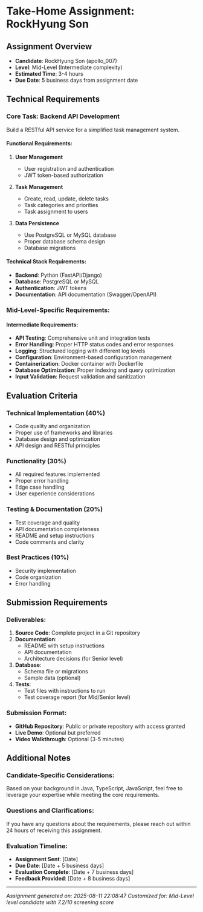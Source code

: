 # Take-Home Assignment: RockHyung Son

## Assignment Overview
- **Candidate**: RockHyung Son (apollo_007)
- **Level**: Mid-Level (Intermediate complexity)
- **Estimated Time**: 3-4 hours
- **Due Date**: 5 business days from assignment date

## Technical Requirements

### Core Task: Backend API Development
Build a RESTful API service for a simplified task management system.

#### Functional Requirements:
1. **User Management**
   - User registration and authentication
   - JWT token-based authorization

2. **Task Management**
   - Create, read, update, delete tasks
   - Task categories and priorities
   - Task assignment to users

3. **Data Persistence**
   - Use PostgreSQL or MySQL database
   - Proper database schema design
   - Database migrations

#### Technical Stack Requirements:
- **Backend**: Python (FastAPI/Django)
- **Database**: PostgreSQL or MySQL
- **Authentication**: JWT tokens
- **Documentation**: API documentation (Swagger/OpenAPI)

### Mid-Level-Specific Requirements:

#### Intermediate Requirements:
- **API Testing**: Comprehensive unit and integration tests
- **Error Handling**: Proper HTTP status codes and error responses
- **Logging**: Structured logging with different log levels
- **Configuration**: Environment-based configuration management
- **Containerization**: Docker container with Dockerfile
- **Database Optimization**: Proper indexing and query optimization
- **Input Validation**: Request validation and sanitization

## Evaluation Criteria

### Technical Implementation (40%)
- Code quality and organization
- Proper use of frameworks and libraries
- Database design and optimization
- API design and RESTful principles

### Functionality (30%)
- All required features implemented
- Proper error handling
- Edge case handling
- User experience considerations

### Testing & Documentation (20%)
- Test coverage and quality
- API documentation completeness
- README and setup instructions
- Code comments and clarity

### Best Practices (10%)
- Security implementation
- Code organization
- Error handling

## Submission Requirements

### Deliverables:
1. **Source Code**: Complete project in a Git repository
2. **Documentation**: 
   - README with setup instructions
   - API documentation
   - Architecture decisions (for Senior level)
3. **Database**: 
   - Schema file or migrations
   - Sample data (optional)
4. **Tests**: 
   - Test files with instructions to run
   - Test coverage report (for Mid/Senior level)

### Submission Format:
- **GitHub Repository**: Public or private repository with access granted
- **Live Demo**: Optional but preferred
- **Video Walkthrough**: Optional (3-5 minutes)

## Additional Notes

### Candidate-Specific Considerations:
Based on your background in Java, TypeScript, JavaScript, feel free to leverage your expertise while meeting the core requirements.

### Questions and Clarifications:
If you have any questions about the requirements, please reach out within 24 hours of receiving this assignment.

### Evaluation Timeline:
- **Assignment Sent**: [Date]
- **Due Date**: [Date + 5 business days]
- **Evaluation Complete**: [Date + 7 business days]
- **Feedback Provided**: [Date + 8 business days]

---
*Assignment generated on: 2025-08-11 22:08:47*
*Customized for: Mid-Level level candidate with 7.2/10 screening score*
